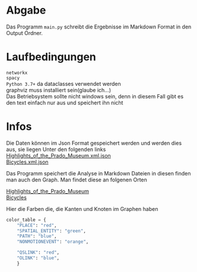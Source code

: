 # Abgabe
Das Programm `main.py` schreibt die Ergebnisse im Markdown Format in den Output Ordner.

# Laufbedingungen
`networkx`  
`spacy`  
`Python 3.7+`  da dataclasses verwendet werden  
graphviz muss installiert sein(glaube ich...)  
Das Betriebsystem sollte nicht windows sein, denn in diesem Fall gibt es den text einfach nur aus und speichert ihn nicht


# Infos
Die Daten können im Json Format gespeichert werden und werden dies aus, sie liegen Unter den folgenden links  
[Highlights_of_the_Prado_Museum.xml.json](output/Highlights_of_the_Prado_Museum.xml.json)  
[Bicycles.xml.json](output/Bicycles.xml.json)

Das Programm speichert die Analyse in Markdown Dateien in diesen finden man auch den Graph. Man findet diese an folgenen Orten

[Highlights_of_the_Prado_Museum](output/Highlights_of_the_Prado_Museum.xml.md)  
[Bicycles](output/Bicycles.xml.md)

Hier die Farben die, die Kanten und Knoten im Graphen haben

```python
color_table = {
    "PLACE": "red",
    "SPATIAL_ENTITY": "green",
    "PATH": "blue",
    "NONMOTIONEVENT": "orange",

    "QSLINK": "red",
    "OLINK": "blue",
    }
```